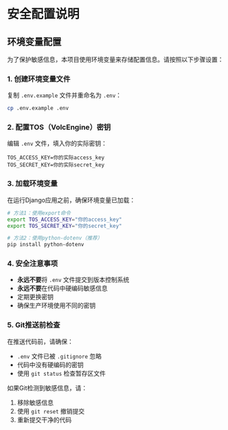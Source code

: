 # 安全配置说明

## 环境变量配置

为了保护敏感信息，本项目使用环境变量来存储配置信息。请按照以下步骤设置：

### 1. 创建环境变量文件

复制 `.env.example` 文件并重命名为 `.env`：

```bash
cp .env.example .env
```

### 2. 配置TOS（VolcEngine）密钥

编辑 `.env` 文件，填入你的实际密钥：

```
TOS_ACCESS_KEY=你的实际access_key
TOS_SECRET_KEY=你的实际secret_key
```

### 3. 加载环境变量

在运行Django应用之前，确保环境变量已加载：

```bash
# 方法1：使用export命令
export TOS_ACCESS_KEY="你的access_key"
export TOS_SECRET_KEY="你的secret_key"

# 方法2：使用python-dotenv（推荐）
pip install python-dotenv
```

### 4. 安全注意事项

- **永远不要**将 `.env` 文件提交到版本控制系统
- **永远不要**在代码中硬编码敏感信息
- 定期更换密钥
- 确保生产环境使用不同的密钥

### 5. Git推送前检查

在推送代码前，请确保：
- `.env` 文件已被 `.gitignore` 忽略
- 代码中没有硬编码的密钥
- 使用 `git status` 检查暂存区文件

如果Git检测到敏感信息，请：
1. 移除敏感信息
2. 使用 `git reset` 撤销提交
3. 重新提交干净的代码